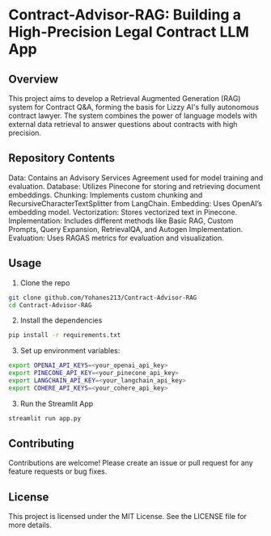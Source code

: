 # Contract-Advisor-RAG: Building a High-Precision Legal Contract LLM App

## Overview

This project aims to develop a Retrieval Augmented Generation (RAG) system for Contract Q&A, forming the basis for Lizzy AI's fully autonomous contract lawyer. The system combines the power of language models with external data retrieval to answer questions about contracts with high precision.

## Repository Contents

Data: Contains an Advisory Services Agreement used for model training and evaluation.
Database: Utilizes Pinecone for storing and retrieving document embeddings.
Chunking: Implements custom chunking and RecursiveCharacterTextSplitter from LangChain.
Embedding: Uses OpenAI’s embedding model.
Vectorization: Stores vectorized text in Pinecone.
Implementation: Includes different methods like Basic RAG, Custom Prompts, Query Expansion, RetrievalQA, and Autogen Implementation.
Evaluation: Uses RAGAS metrics for evaluation and visualization.

## Usage
1. Clone the repo

```bash
git clone github.com/Yohanes213/Contract-Advisor-RAG
cd Contract-Advisor-RAG
```
2. Install the dependencies
   
```bash
pip install -r requirements.txt
```

3. Set up environment variables:
```bash
export OPENAI_API_KEYS=<your_openai_api_key>
export PINECONE_API_KEY=<your_pinecone_api_key>
export LANGCHAIN_API_KEY=<your_langchain_api_key>
export COHERE_API_KEYS=<your_cohere_api_key>
```

3. Run the Streamlit App

``` bash
streamlit run app.py
```

## Contributing

Contributions are welcome! Please create an issue or pull request for any feature requests or bug fixes.

## License

This project is licensed under the MIT License. See the LICENSE file for more details.

